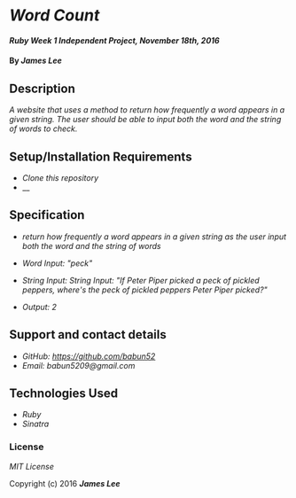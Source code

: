 # _Word Count_

#### _Ruby Week 1 Independent Project, November 18th, 2016_

#### By _**James Lee**_

## Description

_A website that uses a method to return how frequently a word appears in a given string. The user should be able to input both the word and the string of words to check._

## Setup/Installation Requirements

* _Clone this repository_
* __



## Specification

* _return how frequently a word appears in a given string as the user input both the word and the string of words_

 * _Word Input: "peck"_
 * _String Input: String Input: "If Peter Piper picked a peck of pickled peppers, where's the peck of pickled peppers Peter Piper picked?"_
 * _Output: 2_

## Support and contact details

* _GitHub: https://github.com/babun52_
* _Email: babun5209@gmail.com_

## Technologies Used

* _Ruby_
* _Sinatra_

### License

*MIT License*

Copyright (c) 2016 **_James Lee_**
